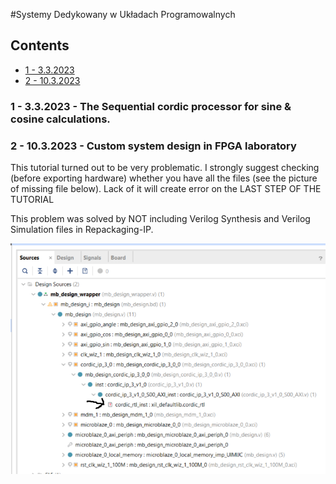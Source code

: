 #Systemy Dedykowany w Układach Programowalnych 
## Contents
<!-- toc -->
- [1 - 3.3.2023](#1)
- [2 - 10.3.2023](#2)
<!-- tocstop -->

### 1 - 3.3.2023 - The Sequential cordic processor for sine & cosine calculations.

### 2 - 10.3.2023 - Custom system design in FPGA laboratory

This tutorial turned out to be very problematic. I strongly suggest checking (before exporting hardware) whether you have all the files (see the picture of missing file below). Lack of it will create error on the LAST STEP OF THE TUTORIAL

This problem was solved by NOT including Verilog Synthesis and Verilog Simulation files in Repackaging-IP.

![A picture showing error causing lack of cortex file](/README_Pictures/Lab2_bad_file.png?raw=true "Missing cordic_ftl")
